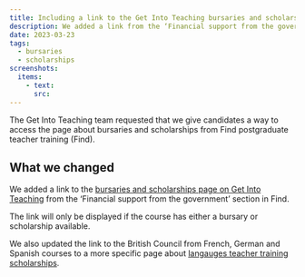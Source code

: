 ```yaml
---
title: Including a link to the Get Into Teaching bursaries and scholarships page
description: We added a link from the ‘Financial support from the government’ section to a page about bursaries and scholarships on Get Into Teaching
date: 2023-03-23
tags:
  - bursaries
  - scholarships
screenshots:
  items:
    - text:
      src:
---
```


The Get Into Teaching team requested that we give candidates a way to access the page about bursaries and scholarships from Find postgraduate teacher training (Find).

## What we changed

We added a link to the [bursaries and scholarships page on Get Into Teaching](https://getintoteaching.education.gov.uk/funding-and-support/scholarships-and-bursaries) from the ‘Financial support from the government’ section in Find.

The link will only be displayed if the course has either a bursary or scholarship available.

We also updated the link to the British Council from French, German and Spanish courses to a more specific page about [langauges teacher training scholarships](https://www.britishcouncil.org/education/he-science/opportunities/ltts).
